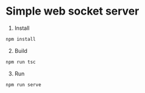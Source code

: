 # Simple web socket server

1) Install

```bash
npm install
```

2) Build

```bash
npm run tsc
```

3) Run

```bash
npm run serve
```